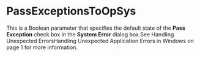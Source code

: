 # PassExceptionsToOpSys

This is a Boolean parameter that specifies the default state of the **Pass Exception** check box in the **System Error** dialog box.See 
		 Handling Unexpected ErrorsHandling Unexpected Application Errors in Windows on page 1 for more information.
